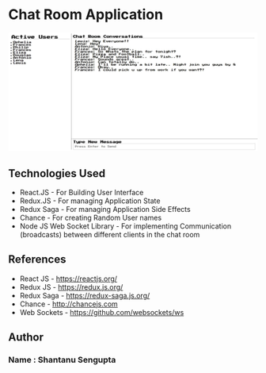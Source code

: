 # Chat Room Application

![Alt text](img/img.jpg?raw=true "Title")

## Technologies Used
* React.JS - For Building User Interface
* Redux.JS - For managing Application State
* Redux Saga - For managing Application Side Effects
* Chance - For creating Random User names
* Node JS Web Socket Library - For implementing Communication (broadcasts) between different clients in the chat room

## References
* React JS - https://reactjs.org/
* Redux JS - https://redux.js.org/
* Redux Saga - https://redux-saga.js.org/
* Chance - http://chancejs.com
* Web Sockets - https://github.com/websockets/ws

## Author
### Name : Shantanu Sengupta